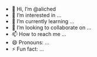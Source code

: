 - 👋 Hi, I’m @aliched
- 👀 I’m interested in ...
- 🌱 I’m currently learning ...
- 💞️ I’m looking to collaborate on ...
- 📫 How to reach me ...
- 😄 Pronouns: ...
- ⚡ Fun fact: ...

<!---
aliched/aliched is a ✨ special ✨ repository because its `README.md` (this file) appears on your GitHub profile.
You can click the Preview link to take a look at your changes.
--->
